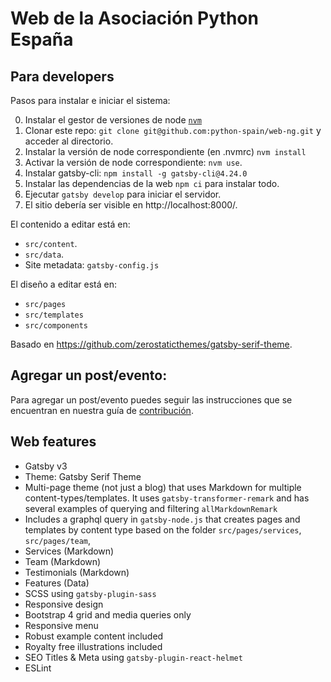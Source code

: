 # Web de la Asociación Python España

## Para developers

Pasos para instalar e iniciar el sistema:

0. Instalar el gestor de versiones de node [`nvm`](https://github.com/nvm-sh/nvm)
1. Clonar este repo: `git clone git@github.com:python-spain/web-ng.git` y acceder al directorio.
2. Instalar la versión de node correspondiente (en .nvmrc) `nvm install`
3. Activar la versión de node correspondiente: `nvm use`.
4. Instalar gatsby-cli: `npm install -g gatsby-cli@4.24.0`
5. Instalar las dependencias de la web `npm ci` para instalar todo.
6. Ejecutar `gatsby develop` para iniciar el servidor.
7. El sitio debería ser visible en http://localhost:8000/.

El contenido a editar está en:

-   `src/content`.
-   `src/data`.
-   Site metadata: `gatsby-config.js`

El diseño a editar está en:

-   `src/pages`
-   `src/templates`
-   `src/components`

Basado en https://github.com/zerostaticthemes/gatsby-serif-theme.

## Agregar un post/evento:

Para agregar un post/evento puedes seguir las instrucciones que se encuentran en nuestra guía de [contribución](https://github.com/python-spain/web-ng/blob/main/CONTRIBUTING.md).

## Web features

-   Gatsby v3
-   Theme: Gatsby Serif Theme
-   Multi-page theme (not just a blog) that uses Markdown for multiple content-types/templates. It uses `gatsby-transformer-remark` and has several examples of querying and filtering `allMarkdownRemark`
-   Includes a graphql query in `gatsby-node.js` that creates pages and templates by content type based on the folder `src/pages/services`, `src/pages/team`,
-   Services (Markdown)
-   Team (Markdown)
-   Testimonials (Markdown)
-   Features (Data)
-   SCSS using `gatsby-plugin-sass`
-   Responsive design
-   Bootstrap 4 grid and media queries only
-   Responsive menu
-   Robust example content included
-   Royalty free illustrations included
-   SEO Titles & Meta using `gatsby-plugin-react-helmet`
-   ESLint

